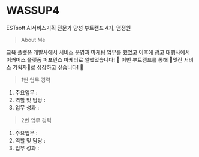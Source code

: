# WASSUP4
ESTsoft AI서비스기획 전문가 양성 부트캠프 4기, 엄정원

>About Me

교육 플랫폼 개발사에서 서비스 운영과 마케팅 업무를 했었고
이후에 광고 대행사에서 이커머스 플랫폼 퍼포먼스 마케터로 일했었습니다! 🙂
이번 부트캠프를 통해 🌟멋진 서비스 기획자🌟로 성장하고 싶습니다! 🫶

>1번 업무 경력

1. 주요업무 :
2. 역할 및 담당 :
3. 업무 성과 :

> 2번 업무 경력
1. 주요업무 :
2. 역할 및 담당 :
3. 업무 성과 :

   